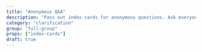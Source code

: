 ```yaml
---
title: "Anonymous Q&A"
description: "Pass out index cards for anonymous questions. Ask everyone to write a question (or write something even if they don’t have a question) and collect all cards. Read the question aloud, answer it, repeat."
category: "clarification"
group: "full-group"
props: ["index-cards"]
draft: true
---
```

